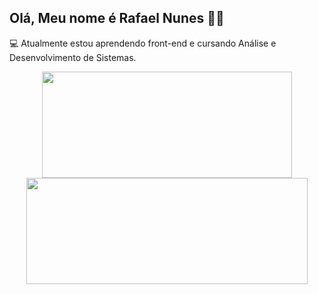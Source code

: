 ## Olá, Meu nome é Rafael Nunes 🐱‍💻


💻 Atualmente estou aprendendo front-end e cursando Análise e Desenvolvimento de Sistemas.

<div align="center">
  <a href="https://github.com/RafelNunes">
  <img height="170em" width="400em" src="https://github-readme-stats.vercel.app/api?username=RafelNunes&show_icons=true&theme=dark&include_all_commits=true&count_private=true"/>
  <img height="170em" width="450em" src="https://github-readme-stats.vercel.app/api/top-langs/?username=RafelNunes&layout=compact&langs_count=7&theme=dark"/>
</div>
